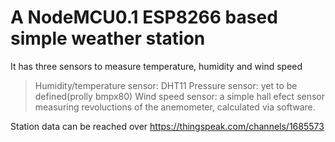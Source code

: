 # A NodeMCU0.1 ESP8266 based simple weather station

It has three sensors to measure temperature, humidity and wind speed

 > Humidity/temperature sensor: DHT11 
 > Pressure sensor: yet to be defined(prolly bmpx80)
 > Wind speed sensor: a simple hall efect sensor measuring revoluctions of the anemometer, calculated via software.

Station data can be reached over https://thingspeak.com/channels/1685573
